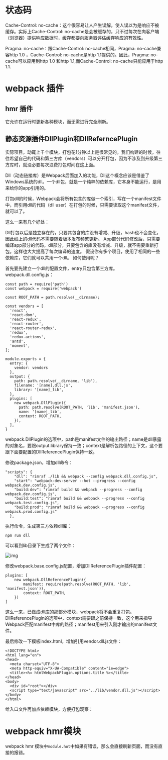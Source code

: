 # 状态码

Cache-Control: no-cache：这个很容易让人产生误解，使人误以为是响应不被缓存。实际上Cache-Control: no-cache是会被缓存的，只不过每次在向客户端（浏览器）提供响应数据时，缓存都要向服务器评估缓存响应的有效性。 

Pragma: no-cache：跟Cache-Control: no-cache相同，Pragma: no-cache兼容http 1.0 ，Cache-Control: no-cache是http 1.1提供的。因此，Pragma: no-cache可以应用到http 1.0 和http 1.1,而Cache-Control: no-cache只能应用于http 1.1.

# webpack 插件

## hmr 插件

它允许在运行时更新各种模块，而无需进行完全刷新。

## 静态资源插件DllPlugin和DllReferncePlugin

实际项目，动辄上千个模块，打包花1分钟以上是很常见的。我们构建的时候，往往希望自己的代码和第三方库（vendors）可以分开打包，因为不涉及到升级第三方库时，就没必要每次浪费打包时间在这上面。

Dll（动态链接库）是Webpack后面加入的功能，Dll这个概念应该是借鉴了Windows系统的dll。一个dll包，就是一个纯粹的依赖库，它本身不能运行，是用来给你的app引用的。

打包dll的时候，Webpack会将所有包含的库做一个索引，写在一个manifest文件中，而引用dll的代码（dll user）在打包的时候，只需要读取这个manifest文件，就可以了。

这么一来有几个好处：

Dll打包以后是独立存在的，只要其包含的库没有增减、升级，hash也不会变化，因此线上的dll代码不需要随着版本发布频繁更新。
App部分代码修改后，只需要编译app部分的代码，dll部分，只要包含的库没有增减、升级，就不需要重新打包。这样也大大提高了每次编译的速度。
假设你有多个项目，使用了相同的一些依赖库，它们就可以共用一个dll。
如何使用呢？

首先要先建立一个dll的配置文件，entry只包含第三方库。
webpack.dll.config.js：

    const path = require('path')
    const webpack = require('webpack')
    
    const ROOT_PATH = path.resolve(__dirname);
    
    const vendors = [
      'react',
      'react-dom',
      'react-redux',
      'react-router',
      'react-router-redux',
      'redux',
      'redux-actions',
      'antd',
      'moment',
    ];
    
    module.exports = {
      entry: {
        vendor: vendors
      },
      output: {
        path: path.resolve(__dirname, 'lib'),
        filename: '[name].dll.js',
        library: '[name]_lib',
      },
      plugins: [
        new webpack.DllPlugin({
          path: path.resolve(ROOT_PATH, 'lib', 'manifest.json'),
          name: '[name]_lib',
          context: ROOT_PATH,
        }),
      ],
    }
    
webpack.DllPlugin的选项中，path是manifest文件的输出路径；name是dll暴露的对象名，要跟output.library保持一致；context是解析包路径的上下文，这个要跟下面要配置的DllReferencePlugin保持一致。

修改package.json，增加dll命令：

    "scripts": {
        "dll": "rimraf ./lib && webpack --config webpack.dll.config.js",
        "start": "webpack-dev-server --hot --progress --config webpack.dev.config.js",
        "build:dev": "rimraf build && webpack --progress --config webpack.dev.config.js",
        "build:test": "rimraf build && webpack --progress --config webpack.test.config.js",
        "build:prod": "rimraf build && webpack --progress --config webpack.prod.config.js"
      },
    
执行命令，生成第三方依赖dll库：

    npm run dll
    
可以看到lib目录下生成了两个文件：

![img](./assets/20180524webpackplugin1)

修改webpack.base.config.js配置，增加DllReferencePlugin插件配置：

    plugins: [
        new webpack.DllReferencePlugin({
            manifest: require(path.resolve(ROOT_PATH, 'lib', 'manifest.json')),
            context: ROOT_PATH,
        })
    ]
    
这么一来，已做成dll库的那部分模块，webpack将不会重复打包。
DllReferencePlugin的选项中，context需要跟之前保持一致，这个用来指导Webpack匹配manifest中库的路径；manifest用来引入刚才输出的manifest文件。

最后修改一下模板index.html，增加引用vendor.dll.js文件：

    <!DOCTYPE html>
    <html lang="en">
    <head>
      <meta charset="UTF-8">
      <meta http-equiv="X-UA-Compatible" content="ie=edge">
      <title><%= htmlWebpackPlugin.options.title %></title>
    </head>
    <body>
      <div id="root"></div>
      <script type="text/javascript" src="../lib/vendor.dll.js"></script>
    </body>
    </html>
    
给入口文件再加点依赖模块，方便打包观察：

# webpack hmr模块

webpack hmr 模块中`module.hot`中如果有错误，那么会直接刷新页面，而没有直接的报错。